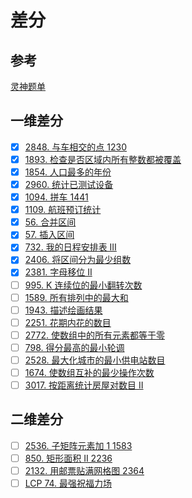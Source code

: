 # 差分
## 参考
[灵神题单](https://leetcode.cn/circle/discuss/mOr1u6/)

## 一维差分
- [x] [2848. 与车相交的点 1230](https://leetcode.cn/problems/points-that-intersect-with-cars/)
- [x] [1893. 检查是否区域内所有整数都被覆盖](https://leetcode.cn/problems/check-if-all-the-integers-in-a-range-are-covered/)
- [x] [1854. 人口最多的年份](https://leetcode.cn/problems/maximum-population-year/)
- [x] [2960. 统计已测试设备](https://leetcode.cn/problems/count-tested-devices-after-test-operations/)
- [x] [1094. 拼车 1441](https://leetcode.cn/problems/car-pooling/)
- [x] [1109. 航班预订统计](https://leetcode.cn/problems/corporate-flight-bookings/)
- [x] [56. 合并区间](https://leetcode.cn/problems/merge-intervals/)
- [x] [57. 插入区间](https://leetcode.cn/problems/insert-interval/)
- [x] [732. 我的日程安排表 III](https://leetcode.cn/problems/my-calendar-iii/)
- [x] [2406. 将区间分为最少组数](https://leetcode.cn/problems/divide-intervals-into-minimum-number-of-groups/)
- [x] [2381. 字母移位 II](https://leetcode.cn/problems/shifting-letters-ii/)
- [ ] [995. K 连续位的最小翻转次数](https://leetcode.cn/problems/minimum-number-of-k-consecutive-bit-flips/)
- [ ] [1589. 所有排列中的最大和](https://leetcode.cn/problems/maximum-sum-obtained-of-any-permutation/)
- [ ] [1943. 描述绘画结果](https://leetcode.cn/problems/describe-the-painting/)
- [ ] [2251. 花期内花的数目](https://leetcode.cn/problems/number-of-flowers-in-full-bloom/)
- [ ] [2772. 使数组中的所有元素都等于零](https://leetcode.cn/problems/apply-operations-to-make-all-array-elements-equal-to-zero/)
- [ ] [798. 得分最高的最小轮调](https://leetcode.cn/problems/smallest-rotation-with-highest-score/)
- [ ] [2528. 最大化城市的最小供电站数目](https://leetcode.cn/problems/maximize-the-minimum-powered-city/)
- [ ] [1674. 使数组互补的最少操作次数](https://leetcode.cn/problems/minimum-moves-to-make-array-complementary/)
- [ ] [3017. 按距离统计房屋对数目 II](https://leetcode.cn/problems/count-the-number-of-houses-at-a-certain-distance-ii/)

## 二维差分
- [ ] [2536. 子矩阵元素加 1 1583](https://leetcode.cn/problems/increment-submatrices-by-one/)
- [ ] [850. 矩形面积 II 2236](https://leetcode.cn/problems/rectangle-area-ii/)
- [ ] [2132. 用邮票贴满网格图 2364](https://leetcode.cn/problems/stamping-the-grid/)
- [ ] [LCP 74. 最强祝福力场](https://leetcode.cn/problems/xepqZ5/)